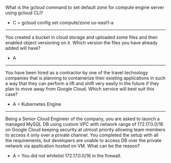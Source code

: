 What is the gcloud command to set default zone for compute engine server using gcloud CLI?
- C = gcloud config set compute/zone us-east1-a

---

You created a bucket in cloud storage and uploaded some files and then enabled object versioning on it. Which version the files you have already added will have?
- A

---

You have been hired as a contractor by one of the travel technology companies that is planning to containerize their existing applications in such a way that they can perform a lift and shift very easily in the future if they plan to move away from Google Cloud. Which service will best suit this case?
- A = Kubernetes Engine

---

Being a Senior Cloud Engineer of the company, you are asked to launch a managed MySQL DB using custom VPC with network range of 172.17.0.0/16 on Google Cloud keeping security at utmost priority allowing team members to access it only over a private channel. You completed the setup with all the requirements, but developers are unable to access DB over the private network via application hosted on VM. What can be the reason?
- A = You did not whitelist 172.17.0.0/16 in the firewall.
